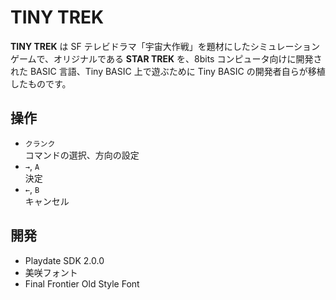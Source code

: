 # TINY TREK
**TINY TREK** は SF テレビドラマ「宇宙大作戦」を題材にしたシミュレーションゲームで、オリジナルである **STAR TREK** を、8bits コンピュータ向けに開発された BASIC 言語、Tiny BASIC 上で遊ぶために Tiny BASIC の開発者自らが移植したものです。

## 操作
- `クランク`<br>コマンドの選択、方向の設定
- `→`, `A`<br>決定
- `←`, `B`<br>キャンセル

## 開発
- Playdate SDK 2.0.0
- 美咲フォント
- Final Frontier Old Style Font
